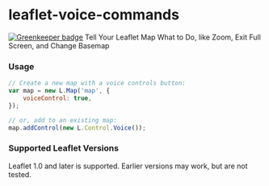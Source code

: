 # leaflet-voice-commands

[![Greenkeeper badge](https://badges.greenkeeper.io/DanielJDufour/leaflet-voice-commands.svg)](https://greenkeeper.io/)
Tell Your Leaflet Map What to Do, like Zoom, Exit Full Screen, and Change Basemap


### Usage

``` js
// Create a new map with a voice controls button:
var map = new L.Map('map', {
    voiceControl: true,
});

// or, add to an existing map:
map.addControl(new L.Control.Voice());
```

### Supported Leaflet Versions
Leaflet 1.0 and later is supported. Earlier versions may work, but are not tested.

